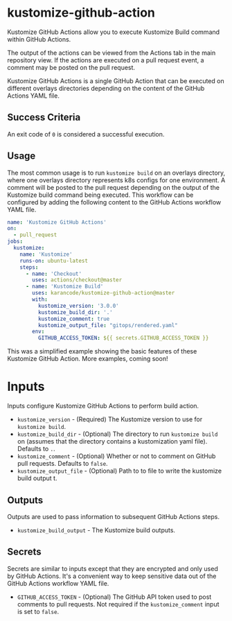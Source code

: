 # kustomize-github-action
Kustomize GitHub Actions allow you to execute Kustomize Build command within GitHub Actions.

The output of the actions can be viewed from the Actions tab in the main repository view. If the actions are executed on a pull request event, a comment may be posted on the pull request.

Kustomize GitHub Actions is a single GitHub Action that can be executed on different overlays directories depending on the content of the GitHub Actions YAML file.


## Success Criteria
An exit code of `0` is considered a successful execution.

## Usage
The most common usage is to run `kustomize build` on an overlays directory, where one overlays directory represents k8s configs for one environment. A comment will be posted to the pull request depending on the output of the Kustomize build command being executed. This workflow can be configured by adding the following content to the GitHub Actions workflow YAML file.
```yaml
name: 'Kustomize GitHub Actions'
on:
  - pull_request
jobs:
  kustomize:
    name: 'Kustomize'
    runs-on: ubuntu-latest
    steps:
      - name: 'Checkout'
        uses: actions/checkout@master
      - name: 'Kustomize Build'
        uses: karancode/kustomize-github-action@master
        with:
          kustomize_version: '3.0.0'
          kustomize_build_dir: '.'
          kustomize_comment: true
          kustomize_output_file: "gitops/rendered.yaml"
        env:
          GITHUB_ACCESS_TOKEN: ${{ secrets.GITHUB_ACCESS_TOKEN }}
```
This was a simplified example showing the basic features of these Kustomize GitHub Action. More examples, coming soon!

# Inputs

Inputs configure Kustomize GitHub Actions to perform build action.

* `kustomize_version` - (Required) The Kustomize version to use for `kustomize build`.
* `kustomize_build_dir` - (Optional) The directory to run `kustomize build` on (assumes that the directory contains a kustomization yaml file). Defaults to `.`.
* `kustomize_comment` - (Optional) Whether or not to comment on GitHub pull requests. Defaults to `false`.
* `kustomize_output_file` - (Optional) Path to to file to write the kustomize build output t.

## Outputs

Outputs are used to pass information to subsequent GitHub Actions steps.

* `kustomize_build_output` - The Kustomize build outputs.

## Secrets

Secrets are similar to inputs except that they are encrypted and only used by GitHub Actions. It's a convenient way to keep sensitive data out of the GitHub Actions workflow YAML file.

* `GITHUB_ACCESS_TOKEN` - (Optional) The GitHub API token used to post comments to pull requests. Not required if the `kustomize_comment` input is set to `false`.

